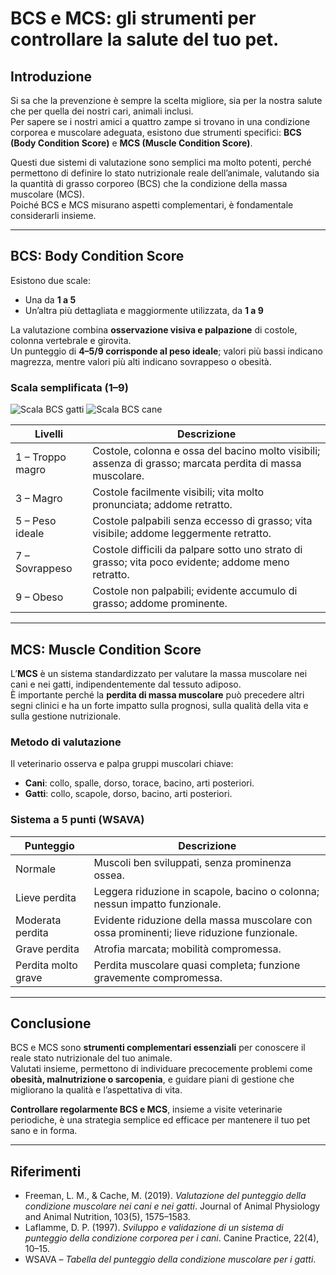 # BCS e MCS: gli strumenti per controllare la salute del tuo pet.

## Introduzione
Si sa che la prevenzione è sempre la scelta migliore, sia per la nostra salute che per quella dei nostri cari, animali inclusi.  
Per sapere se i nostri amici a quattro zampe si trovano in una condizione corporea e muscolare adeguata, esistono due strumenti specifici: **BCS (Body Condition Score)** e **MCS (Muscle Condition Score)**.  

Questi due sistemi di valutazione sono semplici ma molto potenti, perché permettono di definire lo stato nutrizionale reale dell’animale, valutando sia la quantità di grasso corporeo (BCS) che la condizione della massa muscolare (MCS).  
Poiché BCS e MCS misurano aspetti complementari, è fondamentale considerarli insieme.  

---

## BCS: Body Condition Score
Esistono due scale:  
- Una da **1 a 5**  
- Un’altra più dettagliata e maggiormente utilizzata, da **1 a 9**  

La valutazione combina **osservazione visiva e palpazione** di costole, colonna vertebrale e girovita.  
Un punteggio di **4–5/9 corrisponde al peso ideale**; valori più bassi indicano magrezza, mentre valori più alti indicano sovrappeso o obesità.  

### Scala semplificata (1–9)

![Scala BCS gatti](/blog/images/bcs-cats.jpeg)
![Scala BCS cane](/blog/images/bcs-dogs.jpeg)

| Livelli | Descrizione |
|---------|-------------|
| 1 – Troppo magro | Costole, colonna e ossa del bacino molto visibili; assenza di grasso; marcata perdita di massa muscolare. |
| 3 – Magro | Costole facilmente visibili; vita molto pronunciata; addome retratto. |
| 5 – Peso ideale | Costole palpabili senza eccesso di grasso; vita visibile; addome leggermente retratto. |
| 7 – Sovrappeso | Costole difficili da palpare sotto uno strato di grasso; vita poco evidente; addome meno retratto. |
| 9 – Obeso | Costole non palpabili; evidente accumulo di grasso; addome prominente. |

---

## MCS: Muscle Condition Score
L’**MCS** è un sistema standardizzato per valutare la massa muscolare nei cani e nei gatti, indipendentemente dal tessuto adiposo.  
È importante perché la **perdita di massa muscolare** può precedere altri segni clinici e ha un forte impatto sulla prognosi, sulla qualità della vita e sulla gestione nutrizionale.  

### Metodo di valutazione
Il veterinario osserva e palpa gruppi muscolari chiave:  
- **Cani**: collo, spalle, dorso, torace, bacino, arti posteriori.  
- **Gatti**: collo, scapole, dorso, bacino, arti posteriori.  

### Sistema a 5 punti (WSAVA)
| Punteggio | Descrizione |
|-----------|-------------|
| Normale | Muscoli ben sviluppati, senza prominenza ossea. |
| Lieve perdita | Leggera riduzione in scapole, bacino o colonna; nessun impatto funzionale. |
| Moderata perdita | Evidente riduzione della massa muscolare con ossa prominenti; lieve riduzione funzionale. |
| Grave perdita | Atrofia marcata; mobilità compromessa. |
| Perdita molto grave | Perdita muscolare quasi completa; funzione gravemente compromessa. |

---

## Conclusione
BCS e MCS sono **strumenti complementari essenziali** per conoscere il reale stato nutrizionale del tuo animale.  
Valutati insieme, permettono di individuare precocemente problemi come **obesità, malnutrizione o sarcopenia**, e guidare piani di gestione che migliorano la qualità e l’aspettativa di vita.  

**Controllare regolarmente BCS e MCS**, insieme a visite veterinarie periodiche, è una strategia semplice ed efficace per mantenere il tuo pet sano e in forma.  

---

## Riferimenti
- Freeman, L. M., & Cache, M. (2019). *Valutazione del punteggio della condizione muscolare nei cani e nei gatti*. Journal of Animal Physiology and Animal Nutrition, 103(5), 1575–1583.
- Laflamme, D. P. (1997). *Sviluppo e validazione di un sistema di punteggio della condizione corporea per i cani*. Canine Practice, 22(4), 10–15.  
- WSAVA – *Tabella del punteggio della condizione muscolare per i gatti*. 
